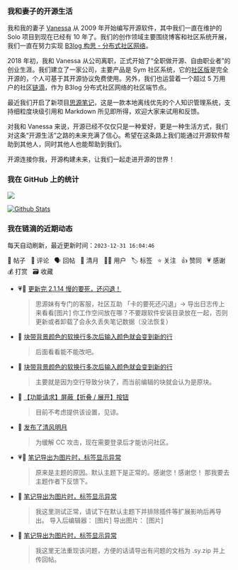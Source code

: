 ### 我和妻子的开源生活

我和我的妻子 [Vanessa](https://github.com/Vanessa219) 从 2009 年开始编写开源软件，其中我们一直在维护的 Solo 项目到现在已经有 10 年了。我们的创作领域主要围绕博客和社区系统开展，我们一直在努力实现 [B3log 构思 - 分布式社区网络](https://ld246.com/article/1546941897596)。

2018 年初，我和 Vanessa 从公司离职，正式开始了“全职做开源、自由职业者”的创业生涯。我们建立了一家公司，主要产品是 Sym 社区系统，它的[社区版](https://github.com/88250/symphony)是完全开源的，个人可基于其开源协议免费使用。另外，我们也运营着一个超过 5 万用户的社区[链滴](https://ld246.com)，作为 B3log 分布式社区网络的社区端节点。

最近我们开启了新项目[思源笔记](https://github.com/siyuan-note/siyuan)，这是一款本地离线优先的个人知识管理系统，支持细粒度块级引用和 Markdown 所见即所得，欢迎大家来试用和反馈。

对我和 Vanessa 来说，开源已经不仅仅只是一种爱好，更是一种生活方式，我们对这条“开源生活”之路的未来充满了信心。希望在这条路上我们能通过开源软件帮助到其他人，同时其他人也能帮助到我们。

开源连接你我，开源构建未来，让我们一起走进开源的世界！

### 我在 GitHub 上的统计

<a title="Hits" target="_blank" href="https://github.com/88250/88250"><img src="https://hits.b3log.org/88250/88250.svg"></a>

[![Github Stats](https://github-readme-stats.vercel.app/api?username=88250&theme=tokyonight&show_icons=true)](https://github.com/88250)

<!--events start -->

### 我在链滴的近期动态

每天自动刷新，最近更新时间：`2023-12-31 16:04:46`

📝 帖子 &nbsp; 💬 评论 &nbsp; 🗣 回帖 &nbsp; 🌙 清月 &nbsp; 👨‍💻 用户 &nbsp; 🏷️ 标签 &nbsp; ⭐️ 关注 &nbsp; 👍 赞同 &nbsp; 💗 感谢 &nbsp; 💰 打赏 &nbsp; 🗃 收藏

* 💗💬 [更新完 2.1.14 慢的要死，还闪退！](https://ld246.com/article/1704007641970/comment/1704008776683#comments)

  > 思源妹有专门的客服，社区互助 「卡的要死还闪退」→ 导出日志传上来看看[图片] 你工作空间放在哪？不要跟软件安装目录放在一起，否则更新或者卸载了会永久丢失笔记数据（没法恢复）
* 💬 [块带背景颜色的软换行多次后输入颜色就会变到新的行](https://ld246.com/article/1703839312585/comment/1704007963228#comments)

  > 后面看看能不能改吧。
* 💬 [块带背景颜色的软换行多次后输入颜色就会变到新的行](https://ld246.com/article/1703839312585/comment/1704001050788#comments)

  > 主要就是因为空行导致分块了，而当前编辑的块就会认为是原块。
* 💬 [【功能请求】屏蔽【折叠 / 展开】按钮](https://ld246.com/article/1703996192216/comment/1703996857592#comments)

  > 目前不考虑提供该设置，见谅。
* 🌙 [发布了清风明月](https://ld246.com/member/88250/breezemoons/1703996125354)

  > 为缓解 CC 攻击，现在需要登录后才能访问社区。
* 💗💬 [笔记导出为图片时，标签显示异常](https://ld246.com/article/1703986529786/comment/1703991923832#comments)

  > 原来是主题的原因。默认主题下是正常的。感谢您！感谢您！ 那我要去主题作者下反馈下。
* 💬 [笔记导出为图片时，标签显示异常](https://ld246.com/article/1703986529786/comment/1703991719479#comments)

  > 我这里测试正常，请试下在默认主题下并排除插件等扩展影响后再导出。 导入后编辑器： [图片] 导出图片： [图片]
* 💬 [笔记导出为图片时，标签显示异常](https://ld246.com/article/1703986529786/comment/1703989412247#comments)

  > 我这里无法重现该问题，方便的话请导出有问题的文档为 .sy.zip 并上传回帖。


<!--events end -->
